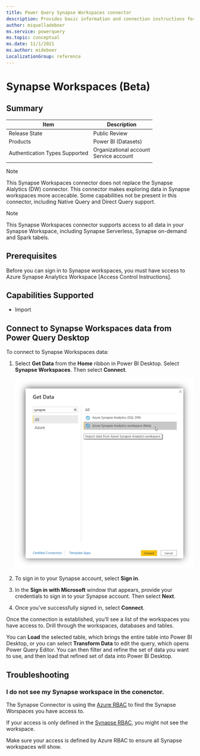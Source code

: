 ```yaml
---
title: Power Query Synapse Workspaces connector
description: Provides basic information and connection instructions for Synapse Workspaces connector.
author: miquelladeboer
ms.service: powerquery
ms.topic: conceptual
ms.date: 11/1/2021
ms.author: mideboer
LocalizationGroup: reference
---
```


# Synapse Workspaces (Beta)
 
## Summary

| Item | Description |
| ---- | ----------- |
| Release State | Public Review |
| Products | Power BI (Datasets) |
| Authentication Types Supported | Organizational account<br/>Service account |
| | |

>[!Note]
> This Synapse Workspaces connector does not replace the Synapse Alalytics (DW) connector. This connector makes exploring data in Synapse workspaces more accecable. Some capabilities not be present in this connector, including Native Query and Direct Query support.

>[!Note]
> This Synapse Workspaces connector supports access to all data in your Synapse Workspace, including Synapse Serverless, Synapse on-demand and Spark tabels.


## Prerequisites

Before you can sign in to Synapse workspaces, you must have sccess to Azure Synapse Analytics Workspace [Access Control Instructions].

## Capabilities Supported

* Import

## Connect to Synapse Workspaces data from Power Query Desktop

To connect to Synapse Workspaces data:

1. Select **Get Data** from the **Home** ribbon in Power BI Desktop. Select **Synapse Workspaces**. Then select **Connect**.

   ![Get Data from Synapse Workspaces.](./media/azure-sql-database/get-data-synapse.png)

2. To sign in to your Synapse account, select **Sign in**.

3. In the **Sign in with Microsoft** window that appears, provide your credentials to sign in to your Synapse account. Then select **Next**.

4. Once you've successfully signed in, select **Connect**.

Once the connection is established, you’ll see a list of the workspaces you have access to. Drill through the workspaces, databases and tables.

You can **Load** the selected table, which brings the entire table into Power BI Desktop, or you can select **Transform Data** to edit the query, which opens Power Query Editor. You can then filter and refine the set of data you want to use, and then load that refined set of data into Power BI Desktop.


## Troubleshooting

### I do not see my Synapse workspace in the conenctor.

The Synapse Connector is using the [Azure RBAC](/azure/role-based-access-control/overview) to find the Synapse Worspaces you have access to. 

If your access is only defined in the [Synapse RBAC](/azure/synapse-analytics/security/synapse-workspace-synapse-rbac), you might not see the workspace.

Make sure your access is defined by Azure RBAC to ensure all Synapse workspaces will show.




